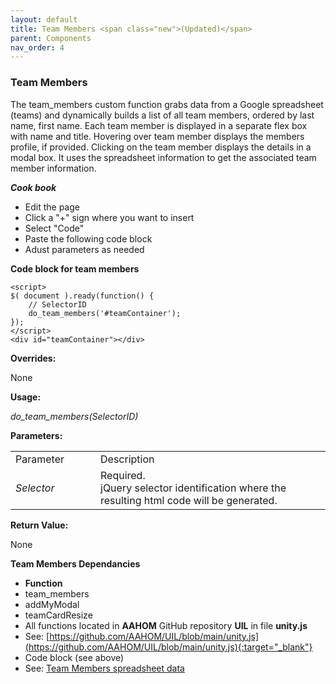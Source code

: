 ```yaml
---
layout: default
title: Team Members <span class="new">(Updated)</span>
parent: Components
nav_order: 4
---
```


### Team Members

The team_members custom function grabs data from a Google spreadsheet (teams) and dynamically builds a list of all team members, ordered by last name, first name.  Each team member is displayed in a separate flex box with name and title.  Hovering over team member displays the members profile, if provided.   Clicking on the team member displays the details in a modal box.  It uses the spreadsheet information to get the associated team member information. 

***Cook book***
- Edit the page
- Click a "+" sign where you want to insert 
- Select "Code"
- Paste the following code block
- Adust parameters as needed

**Code block for team members**
```
<script>
$( document ).ready(function() {
    // SelectorID
    do_team_members('#teamContainer'); 
});
</script>
<div id="teamContainer"></div>
``` 

**Overrides:**

None


**Usage:**

*do_team_members(SelectorID)*

**Parameters:**

<table class="ws-table-all notranslate"> 
  <tbody>
    <tr class="tableTop">
     <td style="width:120px">Parameter</td>
     <td>Description</td>
    </tr>
    <tr>
      <td><em>Selector</em></td>
      <td>Required.<br>jQuery selector identification where the resulting html code will be generated.</td>
    </tr>
  </tbody>
</table>

**Return Value:**

None


**Team Members Dependancies**
- **Function**
 -  team_members
  - addMyModal
  - teamCardResize
  - All functions located in **AAHOM** GitHub repository **UIL** in file **unity.js**
  - See: [https://github.com/AAHOM/UIL/blob/main/unity.js](https://github.com/AAHOM/UIL/blob/main/unity.js){:target="_blank"}
- Code block (see above)
- See: [Team Members spreadsheet data]({{site.mybase}}/spreadsheets/teamboxes.html)


